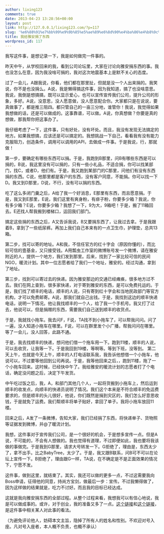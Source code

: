 ```yaml
---
author: lixing123
comments: true
date: 2013-04-23 13:28:56+00:00
layout: post
link: http://127.0.0.1/lixing123.com/?p=117
slug: '%e6%88%91%e7%bb%99%e9%9b%85%e5%ae%89%e6%8d%90%e4%ba%86%e4%b8%9c%e8%a5%bf'
title: 我给雅安捐了东西
wordpress_id: 117
---
```


我写这件事，是想记录一下，我是如何做完一件事的。

昨天中午，从学校回来的我，看到公司论坛里，大家在讨论向雅安捐东西的事。我也没怎么在意，因为我没啥可捐的，我对这次地震基本上是默不关心的态度。

过了一会儿，A跟我说，你看，他们都在那里扯，但就是没一个人出来捐的。我笑说，你不是也没捐么。A说，我是懒得搞这件事，因为我知道，搞了也没啥意思。我说，我倒是想搞搞，既可以显示爱心，也可以宣传宣传我们公司，提升公司的形象，多好。A说，没意思，没人愿意做，没人愿意配合你。大家都只是在说说，要真做事了，都是推三阻四。都只管自己的一亩三分地，谁管你！我说，我觉得如果我想做的话，还是可以做成的。这事靠谱，可以做。A说，你真想做？你要是真的想做，那我帮你把这事办了。

我仔细考虑了一下，这件事，只有好处，没有坏处。而且，我没有发现无法搞定的地方。如果我想搞，应该还是可以搞定的。我想挑战一下自己，看看我有没有能力克服阻力，创造条件，调用可以调用的API，去做成一件事。于是我说，行，那就做！

<!-- more -->

第一步，要确定有哪些东西可以捐。于是，我跑到B那里，问B有哪些东西是可以捐的，B说，我这里没有可以捐的，只有一些小礼品，不适合捐，你可以找某部门，找C，或者D，他们有。于是，我又跑到某部门的C那里，问他们有没有东西捐的东西。C说，他那里都是客户的东西，没有客户同意，不能捐。你可以找一下D。我又到D那里，D说，不行，没有可以捐的东西。

吃了这么多闭门羹之后，A给了我一个好消息，E那里有东西，而且愿意捐。于是，我又到E那里，E说，我们这里有爽身粉，有痱子粉，你要多少箱？我说，你有多少箱？E说，你要多少箱？我想了一下，9为大，9箱吧！于是，搬了11箱回去。E还找人帮我搬到楼梯口，运回我们部门。

搞定这些捐的东西之后，A又告诉我说，B又要捐东西了，让我过去拿。于是我跟着B，拿到了一些纸尿裤。再加上我们自己本来有的一点卫生巾，护理垫，总共13箱。

第二步，找可以寄的地址。A和我，不信任官方的红十字会（原因你懂的），而比较可信的壹基金，又只接受钱。A用瓢虫工作室的微博账号发一个微博，请在雅安附近的人，提供一个地方，我们发到那里。后来，找到了一家比较可信的民间NGO，暖流计划。其中一位志愿者给了我们一个地址，雅安的。经过沟通，拿到了地址。

第三步，找到可以寄过去的快递。因为雅安那边的交通已经瘫痪，很多地方过不去。我们在网上查到，很多家快递，对于寄到雅安的东西，是可以免费托运的。于是，我们找了顺丰的电话，顺丰的人说，只有寄到红十字会和当地民政部门等官方机构，才可以免费邮寄。A说，那我们就自己出钱。于是，我找到这边的顺丰快递电话，说明一下情况。他让我找顺丰的一个人，给了我一个手机号。我又打了过去，他说可以，但是捐赠的东西，需要我们自己送到顺丰的收货点。

于是，我就找小拖车。我去问F，F说，TA找不到小拖车了，可以帮我问问。问了一遍，没人知道小拖车在哪里。F说，可以在群里发个小广播，帮我问问在哪里。等了一会儿，没人回答，此路不通。

于是，我去找顺丰的快递，想问他们借一个拖车用一下。跑到11楼，顺丰的人说，可以去收货，让我等一下。于是我回到19楼，等啊等。等到下班，没等到。
第二天上午，也就是今天上午，顺丰的人打电话联系我，我告诉他想借一个小拖车，他说可以，不过要等他回到公司再说。于是，我等他回来之后，，跑到11楼，拖了一个小拖车回来。这时候，已经快中午了。我给雅安的暖流计划的志愿者打了个电话，确定没问题之后，决定下午发货。

中午吃过饭之后，我，A，和部门其他几个人，一起将货搬到小拖车上，然后运到顺丰的收发点，向顺丰的快递员说明了情况。我们这个本来是不符合顺丰的免运费要求的，但是顺丰的头儿很好，他说，你们既然是捐到灾区的，我们怎么好意思收钱，于是就免了运费。我们帮顺丰将单子贴好，拿回了单子。我将小拖车放回11楼。

回来之后，A发了一条微博，告知大家，我们已经捐了东西，将快递单子、货物照等证据发到微博，并@了暖流计划。

我想，这件事对于宣传我们公司，是一个很好的机会，于是想多宣传一点。但是A说，不可能的，不会有人想做的。我也觉得有道理，不过即便如此，我也要将我该做的事做完。于是我到G那里，请求大号转发一下。G拒绝了，理由是，东西太少了，拿不出手。比之BabyTree，太少了。于是，我又跟B联系，问B可不可以在论坛上宣传一下。B拒绝了，理由跟G一样，TA说，在不确定是不是正面效果的情况下，宁愿不发。

这件事，做到这里，就结束了。其实，我还可以做的更多一点，不过这需要我向Boss申请，征得他的同意，持尚方宝剑，做最后一步：宣传。不过我懒得做了，因为这样做的结果就是，吃力不讨好。而且我的目标已经达成。

这就是我向雅安捐东西的全部过程。从整个过程来看，我想我可以有信心地说，我是可以做成事的。或许，对于创业，我的准备又多了一点。[这个链接](http://www.tortorse.com/archives/412)和[这个链接](http://www.tortorse.com/archives/413)，是这件事中相关某人对此事的看法。

（为避免评论他人，妨碍本文主旨，隐掉了所有人的姓名和性别。不欢迎对号入座。凡对号入座者，本人概不负责，也概不承认）
